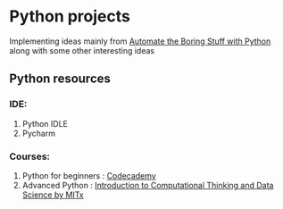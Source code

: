 # Python projects
Implementing ideas mainly from [Automate the Boring Stuff with Python](https://automatetheboringstuff.com/) along with some other interesting ideas

## Python resources
### IDE:
1. Python IDLE
2. Pycharm

### Courses:
1. Python for beginners : [Codecademy](https://www.codecademy.com/)
2. Advanced Python : [Introduction to Computational Thinking and Data Science by MITx](https://www.edx.org/course/introduction-computational-thinking-data-mitx-6-00-2x-4)
